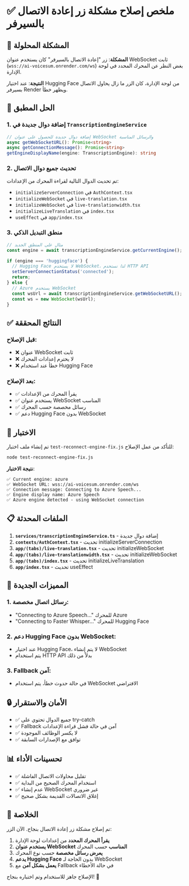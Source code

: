 # ✅ ملخص إصلاح مشكلة زر إعادة الاتصال بالسيرفر

## 🎯 المشكلة المحلولة

**المشكلة**: زر "إعادة الاتصال بالسيرفر" كان يستخدم عنوان WebSocket ثابت (`wss://ai-voicesum.onrender.com/ws`) بغض النظر عن المحرك المحدد في لوحة الإدارة.

**النتيجة**: عند اختيار Hugging Face من لوحة الإدارة، كان الزر ما زال يحاول الاتصال بسيرفر Render ويظهر خطأ.

## 🔧 الحل المطبق

### 1. إضافة دوال جديدة في `TranscriptionEngineService`

```typescript
// إضافة دوال جديدة للحصول على عنوان WebSocket والرسائل المناسبة
async getWebSocketURL(): Promise<string>
async getConnectionMessage(): Promise<string>
getEngineDisplayName(engine: TranscriptionEngine): string
```

### 2. تحديث جميع دوال الاتصال

تم تحديث الدوال التالية لقراءة المحرك من الإعدادات:

- `initializeServerConnection` في `AuthContext.tsx`
- `initializeWebSocket` في `live-translation.tsx`
- `initializeWebSocket` في `live-translationwidth.tsx`
- `initializeLiveTranslation` في `index.tsx`
- `useEffect` في `app/index.tsx`

### 3. منطق التبديل الذكي

```typescript
// مثال على المنطق الجديد
const engine = await transcriptionEngineService.getCurrentEngine();

if (engine === 'huggingface') {
  // Hugging Face لا يستخدم WebSocket، لذا نستخدم HTTP API
  setServerConnectionStatus('connected');
  return;
} else {
  // Azure يستخدم WebSocket
  const wsUrl = await transcriptionEngineService.getWebSocketURL();
  const ws = new WebSocket(wsUrl);
}
```

## ✅ النتائج المحققة

### قبل الإصلاح:
- ❌ عنوان WebSocket ثابت
- ❌ لا يحترم إعدادات المحرك
- ❌ خطأ عند استخدام Hugging Face

### بعد الإصلاح:
- ✅ يقرأ المحرك من الإعدادات
- ✅ يستخدم عنوان WebSocket المناسب
- ✅ رسائل مخصصة حسب المحرك
- ✅ دعم Hugging Face بدون WebSocket

## 🧪 الاختبار

تم إنشاء ملف اختبار `test-reconnect-engine-fix.js` للتأكد من عمل الإصلاح:

```bash
node test-reconnect-engine-fix.js
```

**نتيجة الاختبار**:
```
✅ Current engine: azure
✅ WebSocket URL: wss://ai-voicesum.onrender.com/ws
✅ Connection message: Connecting to Azure Speech...
✅ Engine display name: Azure Speech
✅ Azure engine detected - using WebSocket connection
```

## 📋 الملفات المحدثة

1. **`services/transcriptionEngineService.ts`** - إضافة دوال جديدة
2. **`contexts/AuthContext.tsx`** - تحديث initializeServerConnection
3. **`app/(tabs)/live-translation.tsx`** - تحديث initializeWebSocket
4. **`app/(tabs)/live-translationwidth.tsx`** - تحديث initializeWebSocket
5. **`app/(tabs)/index.tsx`** - تحديث initializeLiveTranslation
6. **`app/index.tsx`** - تحديث useEffect

## 🚀 المميزات الجديدة

### 1. رسائل اتصال مخصصة:
- "Connecting to Azure Speech..." للمحرك Azure
- "Connecting to Faster Whisper..." للمحرك Hugging Face

### 2. دعم Hugging Face بدون WebSocket:
- عند اختيار Hugging Face، لا يتم إنشاء WebSocket
- يتم استخدام HTTP API بدلاً من ذلك

### 3. Fallback آمن:
- في حالة حدوث خطأ، يتم استخدام WebSocket الافتراضي

## 🔒 الأمان والاستقرار

- ✅ جميع الدوال تحتوي على try-catch
- ✅ Fallback آمن في حالة فشل قراءة الإعدادات
- ✅ لا يكسر الوظائف الموجودة
- ✅ توافق مع الإصدارات السابقة

## 📊 تحسينات الأداء

- ✅ تقليل محاولات الاتصال الفاشلة
- ✅ استخدام المحرك الصحيح من البداية
- ✅ عدم إنشاء WebSocket غير ضروري
- ✅ إغلاق الاتصالات القديمة بشكل صحيح

## 🎉 الخلاصة

تم إصلاح مشكلة زر إعادة الاتصال بنجاح. الآن الزر:

1. **يقرأ المحرك المحدد** من إعدادات لوحة الإدارة
2. **يستخدم عنوان WebSocket المناسب** حسب المحرك
3. **يعرض رسائل مخصصة** حسب نوع المحرك
4. **يدعم Hugging Face** بدون الحاجة لـ WebSocket
5. **يعمل بشكل آمن** مع Fallback في حالة الأخطاء

الإصلاح جاهز للاستخدام وتم اختباره بنجاح! 🚀 